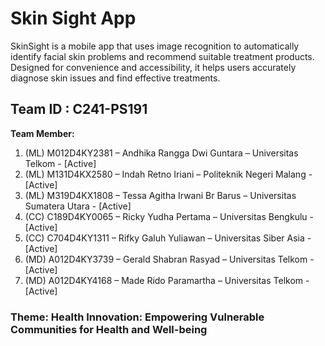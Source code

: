 # Skin Sight App

SkinSight is a mobile app that uses image recognition to automatically identify facial skin problems and recommend suitable treatment products. 
Designed for convenience and accessibility, it helps users accurately diagnose skin issues and find effective treatments. 

## Team ID : C241-PS191

**Team Member:**
1. (ML) M012D4KY2381 – Andhika Rangga Dwi Guntara – Universitas Telkom - [Active]
2. (ML) M131D4KX2580 – Indah Retno Iriani – Politeknik Negeri Malang - [Active]
3. (ML) M319D4KX1808 – Tessa Agitha Irwani Br Barus – Universitas Sumatera Utara - [Active]
4. (CC)  C189D4KY0065 – Ricky Yudha Pertama – Universitas Bengkulu - [Active]
5. (CC)  C704D4KY1311 – Rifky Galuh Yuliawan – Universitas Siber Asia - [Active]
6. (MD) A012D4KY3739 – Gerald Shabran Rasyad – Universitas Telkom - [Active]
7. (MD) A012D4KY4168 – Made Rido Paramartha – Universitas Telkom - [Active]


### Theme: Health Innovation: Empowering Vulnerable Communities for Health and Well-being
